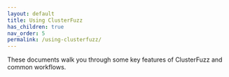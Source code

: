 ```yaml
---
layout: default
title: Using ClusterFuzz
has_children: true
nav_order: 5
permalink: /using-clusterfuzz/
---
```


These documents walk you through some key features of ClusterFuzz and common
workflows.
